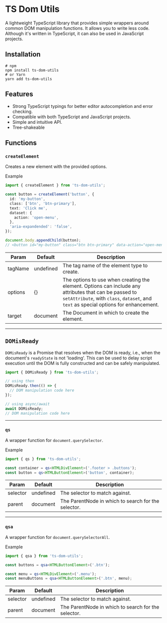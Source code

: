 # TS Dom Utils
A lightweight TypeScript library that provides simple wrappers around common DOM manipulation functions.
It allows you to write less code.
Although it's written in TypeScript, it can also be used in JavaScript projects.

## Installation

```shell
# npm
npm install ts-dom-utils
# or Yarn
yarn add ts-dom-utils
```

## Features
- Strong TypeScript typings for better editor autocompletion and error checking.
- Compatible with both TypeScript and JavaScript projects.
- Simple and intuitive API.
- Tree-shakeable


## Functions

### `createElement`
Creates a new element with the provided options.

Example
```typescript
import { createElement } from 'ts-dom-utils';

const button = createElement('button', {
  id: 'my-button',
  class: ['btn', 'btn-primary'],
  text: 'Click me',
  dataset: {
    action: 'open-menu',
  },
  'aria-expandended': 'false',
});

document.body.appendChild(button);
// <button id="my-button" class="btn btn-primary" data-action="open-menu" aria-expandended="false">Click me</button>
```

| Param   | Default   | Description                                                                                                                                                                                    |
|---------|-----------|------------------------------------------------------------------------------------------------------------------------------------------------------------------------------------------------|
| tagName | undefined | The tag name of the element type to create.                                                                                                                                                    |
| options | {}        | The options to use when creating the element. Options can include any attributes that can be passed to `setAttribute`, with `class`, `dataset`, and `text` as special options for enhancement. |
| target  | document  | The Document in which to create the element.                                                                                                                                                   |
---

## `DOMisReady`
`DOMisReady` is a Promise that resolves when the DOM is ready, i.e., when the document's `readyState` is not 'loading'. This can be used to delay script execution until the DOM is fully constructed and can be safely manipulated.

```typescript
import { DOMisReady } from 'ts-dom-utils';

// using then
DOMisReady.then(() => {
  // DOM manipulation code here
});

// using async/await
await DOMisReady;
// DOM manipulation code here
```

---

### `qs`
A wrapper function for `document.querySelector`.

Example
```typescript
import { qs } from 'ts-dom-utils';

const container = qs<HTMLDivElement>('.footer > .buttons');
const button = qs<HTMLButtonElement>('button', container);
```
| Param    | Default    | Description                                         |
|----------|------------|-----------------------------------------------------|
| selector | undefined  | The selector to match against.                      |
| parent   | document   | The ParentNode in which to search for the selector. |

---

### `qsa`
A wrapper function for `document.querySelectorAll`.

Example
```typescript
import { qsa } from 'ts-dom-utils';

const buttons = qsa<HTMLButtonElement>('.btn');

const menu = qs<HTMLDivElement>('.menu');
const menuButtons = qsa<HTMLButtonElement>('.btn', menu);
```

| Param    | Default   | Description                                         |
|----------|-----------|-----------------------------------------------------|
| selector | undefined | The selector to match against.                      |
| parent   | document  | The ParentNode in which to search for the selector. |
